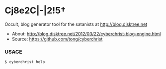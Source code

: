 Cj8e2C|-|2!5†
=============
Occult, blog generator tool for the satanists at http://blog.disktree.net

* About: http://blog.disktree.net/2012/03/22/cyberchrist-blog-engine.html
* Source: https://github.com/tong/cyberchrist

### USAGE
```sh
$ cyberchrist help
```
